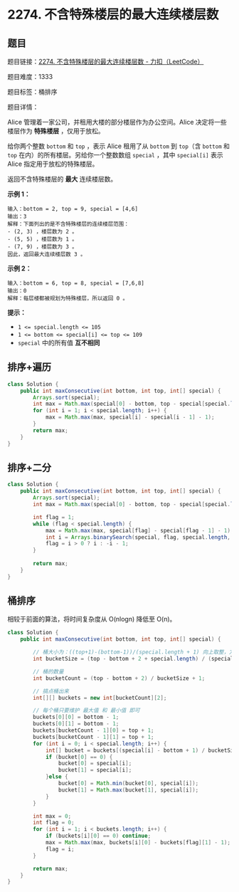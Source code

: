 # 2274. 不含特殊楼层的最大连续楼层数

## 题目

题目链接：[2274. 不含特殊楼层的最大连续楼层数 - 力扣（LeetCode）](https://leetcode.cn/problems/maximum-consecutive-floors-without-special-floors/description/)

题目难度：1333

题目标签：桶排序

题目详情：

Alice 管理着一家公司，并租用大楼的部分楼层作为办公空间。Alice 决定将一些楼层作为 **特殊楼层** ，仅用于放松。

给你两个整数 `bottom` 和 `top` ，表示 Alice 租用了从 `bottom` 到 `top`（含 `bottom` 和 `top` 在内）的所有楼层。另给你一个整数数组 `special` ，其中 `special[i]` 表示 Alice 指定用于放松的特殊楼层。

返回不含特殊楼层的 **最大** 连续楼层数。

**示例 1：**

```
输入：bottom = 2, top = 9, special = [4,6]
输出：3
解释：下面列出的是不含特殊楼层的连续楼层范围：
- (2, 3) ，楼层数为 2 。
- (5, 5) ，楼层数为 1 。
- (7, 9) ，楼层数为 3 。
因此，返回最大连续楼层数 3 。
```

**示例 2：**

```
输入：bottom = 6, top = 8, special = [7,6,8]
输出：0
解释：每层楼都被规划为特殊楼层，所以返回 0 。
```

**提示：**

- `1 <= special.length <= 105`
- `1 <= bottom <= special[i] <= top <= 109`
- `special` 中的所有值 **互不相同**



## 排序+遍历

``` java
class Solution {
    public int maxConsecutive(int bottom, int top, int[] special) {
        Arrays.sort(special);
        int max = Math.max(special[0] - bottom, top - special[special.length - 1]);
        for (int i = 1; i < special.length; i++) {
            max = Math.max(max, special[i] - special[i - 1] - 1);
        }
        return max;
    }
}
```



## 排序+二分

``` java
class Solution {
    public int maxConsecutive(int bottom, int top, int[] special) {
        Arrays.sort(special);
        int max = Math.max(special[0] - bottom, top - special[special.length - 1]);

        int flag = 1;
        while (flag < special.length) {
            max = Math.max(max, special[flag] - special[flag - 1] - 1);
            int i = Arrays.binarySearch(special, flag, special.length, special[flag] + max + 2);
            flag = i > 0 ? i : -i - 1;
        }
        
        return max;
    }
}
```



## 桶排序

相较于前面的算法，将时间复杂度从 O(nlogn) 降低至 O(n)。

``` java
class Solution {
    public int maxConsecutive(int bottom, int top, int[] special) {

        // 桶大小为：((top+1)-(bottom-1))/(special.length + 1) 向上取整，方便取值将其变换为向下取整
        int bucketSize = (top - bottom + 2 + special.length) / (special.length + 1);

        // 桶的数量
        int bucketCount = (top - bottom + 2) / bucketSize + 1;

        // 搞点桶出来
        int[][] buckets = new int[bucketCount][2];

        // 每个桶只要维护 最大值 和 最小值 即可
        buckets[0][0] = bottom - 1;
        buckets[0][1] = bottom - 1;
        buckets[bucketCount - 1][0] = top + 1;
        buckets[bucketCount - 1][1] = top + 1;
        for (int i = 0; i < special.length; i++) {
            int[] bucket = buckets[(special[i] - bottom + 1) / bucketSize];
            if (bucket[0] == 0) {
                bucket[0] = special[i];
                bucket[1] = special[i];
            }else {
                bucket[0] = Math.min(bucket[0], special[i]);
                bucket[1] = Math.max(bucket[1], special[i]);
            }
        }

        int max = 0;
        int flag = 0;
        for (int i = 1; i < buckets.length; i++) {
            if (buckets[i][0] == 0) continue;
            max = Math.max(max, buckets[i][0] - buckets[flag][1] - 1);
            flag = i;
        }

        return max;
    }
}
```

